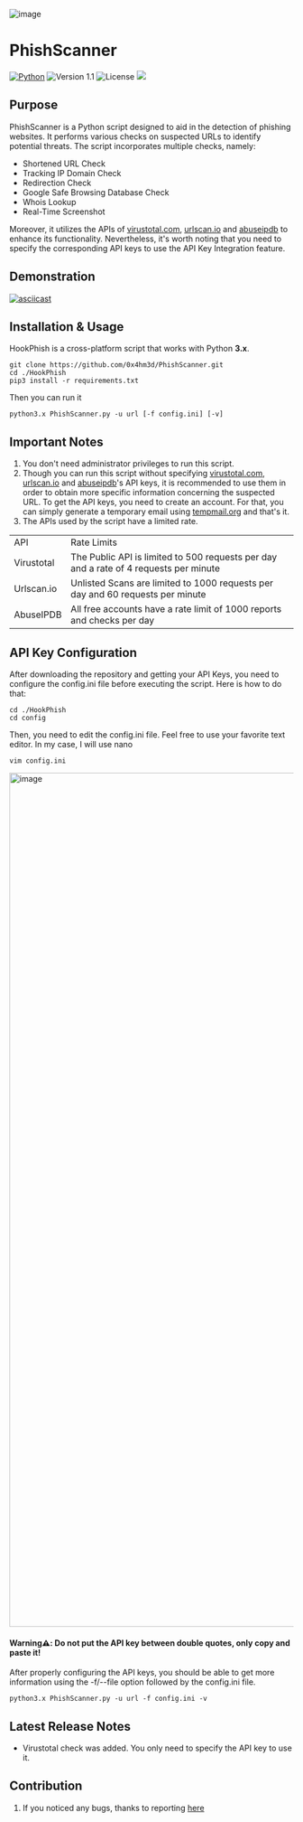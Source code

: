 ![image](https://github.com/0x4hm3d/PhishScanner/assets/81084776/c7fee512-e075-4d61-904b-cf7b46af0135)

# PhishScanner
[![Python](https://img.shields.io/badge/Python-3.x-yellow.svg)](https://www.python.org/) 
![Version 1.1](http://img.shields.io/badge/version-v1.1-orange.svg) ![License](https://img.shields.io/badge/license-MIT-red.svg) <img src="https://img.shields.io/badge/Maintained%3F-Yes-96c40f"> 

## Purpose
PhishScanner is a Python script designed to aid in the detection of phishing websites. It performs various checks on suspected URLs to identify potential threats. The script incorporates multiple checks, namely:
- Shortened URL Check
- Tracking IP Domain Check
- Redirection Check
- Google Safe Browsing Database Check
- Whois Lookup
- Real-Time Screenshot

Moreover, it utilizes the APIs of <a href="https://www.virustotal.com/gui/join-us">virustotal.com</a>, <a href="https://urlscan.io/docs/api/">urlscan.io</a> and <a href="https://www.abuseipdb.com/api">abuseipdb</a> to enhance its functionality.
Nevertheless, it's worth noting that you need to specify the corresponding API keys to use the API Key Integration feature.

## Demonstration
[![asciicast](https://asciinema.org/a/1U3yiPKU0aP0VU4rU9iSU56n6.svg)](https://asciinema.org/a/1U3yiPKU0aP0VU4rU9iSU56n6)

## Installation & Usage
HookPhish is a cross-platform script that works with Python **3.x**.
```
git clone https://github.com/0x4hm3d/PhishScanner.git
cd ./HookPhish
pip3 install -r requirements.txt
```
Then you can run it
```
python3.x PhishScanner.py -u url [-f config.ini] [-v]
```

## Important Notes
1. You don't need administrator privileges to run this script.
2. Though you can run this script without specifying <a href="https://www.virustotal.com/gui/join-us">virustotal.com</a>, <a href="https://urlscan.io/docs/api/">urlscan.io</a> and <a href="https://www.abuseipdb.com/api">abuseipdb</a>'s API keys, it is recommended to use them in order to obtain more specific information concerning the suspected URL. To get the API keys, you need to create an account. For that, you can simply generate a temporary email using <a href="https://temp-mail.org/">tempmail.org</a> and that's it.
3. The APIs used by the script have a limited rate.
<table>
  <tr>
    <td> API </td>
    <td> Rate Limits</td>
  </tr>
  <tr>
    <td> Virustotal </td>
    <td> The Public API is limited to 500 requests per day and a rate of 4 requests per minute </td>
  </tr>
  <tr>
    <td> Urlscan.io </td>
    <td> Unlisted Scans are limited to 1000	requests per day and 60 requests per minute</td>
  </tr>
  <tr>
    <td> AbuseIPDB </td>
    <td> All free accounts have a rate limit of 1000 reports and checks per day</td>
  </tr>
</table>

## API Key Configuration
After downloading the repository and getting your API Keys, you need to configure the config.ini file before executing the script. Here is how to do that:
```
cd ./HookPhish
cd config
```
Then, you need to edit the config.ini file. Feel free to use your favorite text editor. In my case, I will use nano
```
vim config.ini
```
<img width="1512" alt="image" src="https://github.com/0x4hm3d/PhishScanner/assets/81084776/d1825f7c-cc78-4f9c-aef6-e77dae2f24e5">

#### Warning⚠️: Do not put the API key between double quotes, only copy and paste it!

After properly configuring the API keys, you should be able to get more information using the -f/--file option followed by the config.ini file.
```
python3.x PhishScanner.py -u url -f config.ini -v
```

## Latest Release Notes
- Virustotal check was added. You only need to specify the API key to use it.

## Contribution
1. If you noticed any bugs, thanks to reporting <a href="https://github.com/0x4hm3d/PhishScanner/issues">here</a> 
